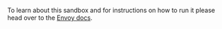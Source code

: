 To learn about this sandbox and for instructions on how to run it please head over
to the [Envoy docs](https://www.envoyproxy.io/docs/envoy/latest/start/sandboxes/default-config.html).
